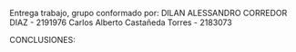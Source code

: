 Entrega trabajo, grupo conformado por:
 DILAN ALESSANDRO CORREDOR DIAZ - 2191976
 Carlos Alberto Castañeda Torres - 2183073

CONCLUSIONES:
